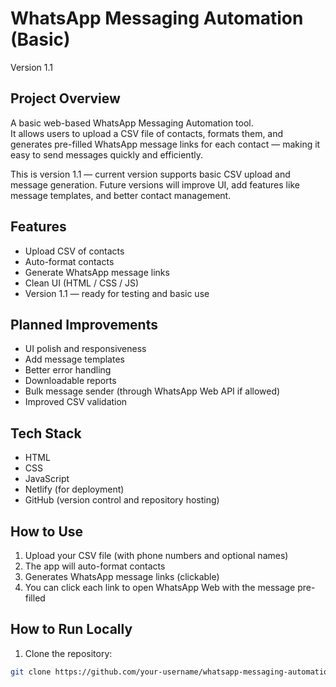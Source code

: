 # WhatsApp Messaging Automation (Basic)  
Version 1.1  

## Project Overview

A basic web-based WhatsApp Messaging Automation tool.  
It allows users to upload a CSV file of contacts, formats them, and generates pre-filled WhatsApp message links for each contact — making it easy to send messages quickly and efficiently.

This is version 1.1 — current version supports basic CSV upload and message generation. Future versions will improve UI, add features like message templates, and better contact management.

## Features

- Upload CSV of contacts  
- Auto-format contacts  
- Generate WhatsApp message links  
- Clean UI (HTML / CSS / JS)  
- Version 1.1 — ready for testing and basic use  

## Planned Improvements

- UI polish and responsiveness  
- Add message templates  
- Better error handling  
- Downloadable reports  
- Bulk message sender (through WhatsApp Web API if allowed)  
- Improved CSV validation  

## Tech Stack

- HTML  
- CSS  
- JavaScript  
- Netlify (for deployment)  
- GitHub (version control and repository hosting)  

## How to Use

1. Upload your CSV file (with phone numbers and optional names)  
2. The app will auto-format contacts  
3. Generates WhatsApp message links (clickable)  
4. You can click each link to open WhatsApp Web with the message pre-filled  

## How to Run Locally

1. Clone the repository:  
```bash
git clone https://github.com/your-username/whatsapp-messaging-automation.git
